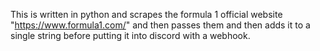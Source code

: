 This is written in python and scrapes the formula 1 official website "https://www.formula1.com/" and then passes them and then adds it to a single string before putting it into discord with a webhook.
